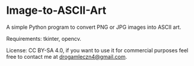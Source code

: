 # Image-to-ASCII-Art
A simple Python program to convert PNG or JPG images into ASCII art.

Requirements: tkinter, opencv.

License: CC BY-SA 4.0, if you want to use it for commercial purposes feel free to contact me at drogamleczn4@gmail.com.
